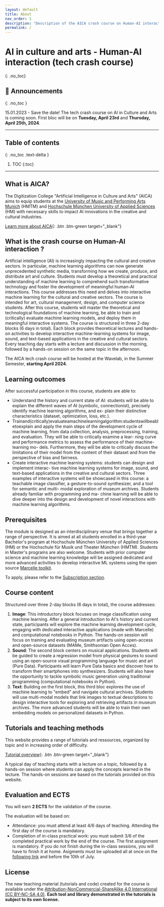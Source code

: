 ```yaml
---
layout: default
title: About
nav_order: 1
description: "Description of the AICA crash course on Human-AI interaction (Summer Semester 2024)"
permalink: /
---
```


# AI in culture and arts -  Human-AI interaction (tech crash course)
{: .no_toc}


## 📰 Announcements
{: .no_toc }

15.01.2023 - Save the date! The tech crash course on AI in Culture and Arts is coming soon. First bloc will be on **Tuesday, April 23rd** and **Thursday, April 25th, 2024**.

---

## Table of contents
{: .no_toc .text-delta }

1. TOC
{:toc}

---
## What is AICA? 

The Digitization College "Artificial Intelligence in Culture and Arts" (AICA) aims to equip students at the [University of Music and Performing Arts Munich](https://hmtm.de/) (HMTM) and [Hochschule München University of Applied Sciences](https://www.hm.edu/en/index.en.html) (HM) with necessary skills to impact AI innovations in the creative and cultural industries.

[Learn more about AICA](https://www.wavelab.io/aica/){: .btn .btn-green
 target="_blank"}


## What is the crash course on Human-AI interaction ?

Artificial intelligence (AI) is increasingly impacting the cultural and creative sectors. In particular, machine learning algorithms can now generate unprecedented synthetic media, transforming how we create, produce, and distribute art and culture. Students must develop a theoretical and practical understanding of machine learning to comprehend such transformative technology and foster the development of meaningful human-AI interactions.
This course addresses this need and delves into interactive machine learning for the cultural and creative sectors. The course is intended for art, cultural management, design, and computer science students. After this course, students will master the theoretical and technological foundations of machine learning, be able to train and (critically) evaluate machine learning models, and deploy them in meaningful interactive systems.
The course is structured in three 2-day blocks (6 days in total). Each block provides theoretical lectures and hands-on activities to develop interactive machine-learning systems for image, sound, and text-based applications in the creative and cultural sectors. Every teaching day starts with a lecture and discussion in the morning, followed by a hands-on session on the same topic in the afternoon.

The AICA tech crash course will be hosted at the Wavelab, in the Summer Semester, **starting April 2024**.


## Learning outcomes

After successful participation in this course, students are able to:

- Understand the history and current state of AI: students will be able to explain the different waves of AI (symbolic, connectionist), precisely identify machine learning algorithms, and ex- plain their distinctive characteristics (dataset, optimization, loss, etc.).
- Trainand(critically)evaluateamachinelearningalgorithm:studentswillbeabletoexplain and apply the main steps of the development cycle of machine learning, from data collection, analysis, preprocessing, training, and evaluation. They will be able to critically examine a lear- ning curve and performance metrics to assess the performance of their machine-learning mo- dels. Furthermore, they will be able to critically discuss the limitations of their model from the content of their dataset and from the perspective of bias and fairness.
- Create interactive machine learning systems: students can design and implement interac- tive machine learning systems for image, sound, and text-based applications in the creative and cultural sectors. Three examples of interactive systems will be showcased in this course: a teachable image classifier, a gesture-to-sound synthesizer, and a tool for semantic and multi- modal exploration of museum archives. Students already familiar with programming and ma- chine learning will be able to dive deeper into the design and development of novel interactions with machine learning algorithms.

## Prerequisites

The module is designed as an interdisciplinary venue that brings together a range of perspective.
It is aimed at all students enrolled in a third-year Bachelor's program at Hochschule München University of Applied Sciences (HM) or the Hochschule für Musik und Theater München (HMTM). Students in Master's programs are also welcome. Students with prior computer science and machine learning knowledge will be assigned dedicated and more advanced activities to develop interactive ML systems using the open source [Marcelle toolkit](https://marcelle.dev/).

To apply, please refer to the [Subscription section](/content/subscription/).

## Course content

Structured over three 2-day blocks (6 days in total), the course addresses:

1. **Image**: This introductory block focuses on image classification using machine learning. After a general introduction to AI's history and current state, participants will explore the machine learning development cycle, engaging with dedicated interactive applications (made with Marcelle) and computational notebooks in Python. The hands-on session will focus on training and evaluating museum artifacts using open-access and open-source datasets (MAMe, Smithsonian Open Acces).
2. **Sound**: The second block centers on musical applications. Students will be guided to create a regression model from physical gestures to sound using an open-source visual programming language for music and art (Pure Data). Participants will learn Pure Data basics and discover how to transform their smartphones into synthesizers. Students will also have the opportunity to tackle symbolic music generation using traditional programming (computational notebooks in Python).
3. **Text**: Building on the first block, this third bloc explores the use of machine learning to "embed" and navigate cultural archives. Students will use multi-modal models that link images to textual descriptions to design interactive tools for exploring and retrieving artifacts in museum archives. The more advanced students will be able to train their own embedding models on personalized datasets in Python.

## Tutorials and teaching methods

This website provides a range of tutorials and ressources, organized by topic and in increasing order of difficulty.

[Tutorial overview](/docs/tutorials){: .btn .btn-green
 target="_blank"}

A typical day of teaching starts with a lecture on a topic, followed by a hands-on session where students can apply the concepts learned in the lecture. The hands-on sessions are based on the tutorials provided on this website.

## Evaluation and ECTS

You will earn **2 ECTS** for the validation of the course.

The evaluation will be based on:
- Attendance: you must attend at least 4/6 days of teaching. Attending the first day of the course is mandatory.
- Completion of in-class practical work: you must submit 3/6 of the completed practical work by the end of the course. The first assignment is mandatory. If you do not finish during the in-class sessions, you will have to finish it at home. Asigments must be uploaded all at once on the [following link](https://syncandshare.lrz.de/preparefilelink?folderID=2T2RaHJC89QbsksttbdtP) and before the 10th of July.

<!-- ## Credits and attributions

The tutorial are based on several **open-source tools and libraries** developed by talented researchers and developers. Without them, this course would not be possible. 
Discover all of them in section [Credits and attributions](/docs/credits){: target="_blank"}. -->

## License

The new teaching material (tutorials and code) created for the course is available under the [Attribution-NonCommercial-ShareAlike 4.0 International (CC BY-NC-SA 4.0)](https://creativecommons.org/licenses/by-nc-sa/4.0/).
**Each tool and library demonstrated in the tutorials is subject to its own license.**
